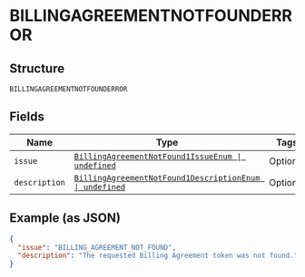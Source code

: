 
# BILLINGAGREEMENTNOTFOUNDERROR

## Structure

`BILLINGAGREEMENTNOTFOUNDERROR`

## Fields

| Name | Type | Tags | Description |
|  --- | --- | --- | --- |
| `issue` | [`BillingAgreementNotFound1IssueEnum \| undefined`](../../doc/models/billing-agreement-not-found-1-issue-enum.md) | Optional | - |
| `description` | [`BillingAgreementNotFound1DescriptionEnum \| undefined`](../../doc/models/billing-agreement-not-found-1-description-enum.md) | Optional | - |

## Example (as JSON)

```json
{
  "issue": "BILLING_AGREEMENT_NOT_FOUND",
  "description": "The requested Billing Agreement token was not found."
}
```

